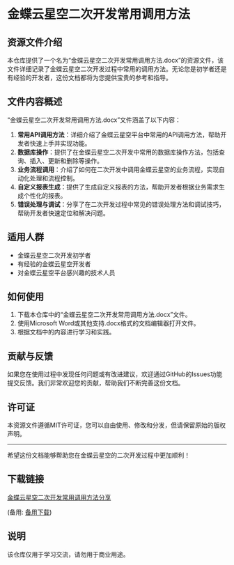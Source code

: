 # 金蝶云星空二次开发常用调用方法

## 资源文件介绍

本仓库提供了一个名为“金蝶云星空二次开发常用调用方法.docx”的资源文件，该文件详细记录了金蝶云星空二次开发过程中常用的调用方法。无论您是初学者还是有经验的开发者，这份文档都将为您提供宝贵的参考和指导。

## 文件内容概述

“金蝶云星空二次开发常用调用方法.docx”文件涵盖了以下内容：

1. **常用API调用方法**：详细介绍了金蝶云星空平台中常用的API调用方法，帮助开发者快速上手并实现功能。
2. **数据库操作**：提供了在金蝶云星空二次开发中常用的数据库操作方法，包括查询、插入、更新和删除等操作。
3. **业务流程调用**：介绍了如何在二次开发中调用金蝶云星空的业务流程，实现自动化处理和流程控制。
4. **自定义报表生成**：提供了生成自定义报表的方法，帮助开发者根据业务需求生成个性化的报表。
5. **错误处理与调试**：分享了在二次开发过程中常见的错误处理方法和调试技巧，帮助开发者快速定位和解决问题。

## 适用人群

- 金蝶云星空二次开发初学者
- 有经验的金蝶云星空开发者
- 对金蝶云星空平台感兴趣的技术人员

## 如何使用

1. 下载本仓库中的“金蝶云星空二次开发常用调用方法.docx”文件。
2. 使用Microsoft Word或其他支持.docx格式的文档编辑器打开文件。
3. 根据文档中的内容进行学习和实践。

## 贡献与反馈

如果您在使用过程中发现任何问题或有改进建议，欢迎通过GitHub的Issues功能提交反馈。我们非常欢迎您的贡献，帮助我们不断完善这份文档。

## 许可证

本资源文件遵循MIT许可证，您可以自由使用、修改和分发，但请保留原始的版权声明。

---

希望这份文档能够帮助您在金蝶云星空的二次开发过程中更加顺利！

## 下载链接
[金蝶云星空二次开发常用调用方法分享](https://pan.quark.cn/s/f7e284cd04c8) 

(备用: [备用下载](https://pan.baidu.com/s/1_TRAXiZjcxMYO5o-KyxcZg?pwd=1234))

## 说明

该仓库仅用于学习交流，请勿用于商业用途。
